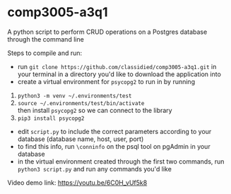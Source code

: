 # comp3005-a3q1
A python script to perform CRUD operations on a Postgres database through the command line

Steps to compile and run:

- run `git clone https://github.com/classidied/comp3005-a3q1.git` in your terminal in a directory you'd like to download the application into
- create a virtual environment for `psycopg2` to run in by running   
1. `python3 -m venv ~/.environments/test`
2. `source ~/.environments/test/bin/activate`  
then install `psycopg2` so we can connect to the library  
3. `pip3 install psycopg2`  
- edit `script.py` to include the correct parameters according to your database (database name, host, user, port)
- to find this info, run `\conninfo` on the psql tool on pgAdmin in your database
- in the virtual environment created through the first two commands, run `python3 script.py` and run any commands you'd like  

Video demo link: https://youtu.be/6C0H_vUf5k8  

